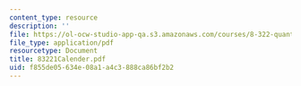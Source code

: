```yaml
---
content_type: resource
description: ''
file: https://ol-ocw-studio-app-qa.s3.amazonaws.com/courses/8-322-quantum-theory-ii-spring-2003/f855de05634e08a1a4c3888ca86bf2b2_83221Calender.pdf
file_type: application/pdf
resourcetype: Document
title: 83221Calender.pdf
uid: f855de05-634e-08a1-a4c3-888ca86bf2b2
---
```

